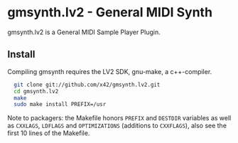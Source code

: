 gmsynth.lv2 - General MIDI Synth
================================

gmsynth.lv2 is a General MIDI Sample Player Plugin.

Install
-------

Compiling gmsynth requires the LV2 SDK, gnu-make, a c++-compiler.

```bash
  git clone git://github.com/x42/gmsynth.lv2.git
  cd gmsynth.lv2
  make
  sudo make install PREFIX=/usr
```

Note to packagers: the Makefile honors `PREFIX` and `DESTDIR` variables as well
as `CXXLAGS`, `LDFLAGS` and `OPTIMIZATIONS` (additions to `CXXFLAGS`), also
see the first 10 lines of the Makefile.
